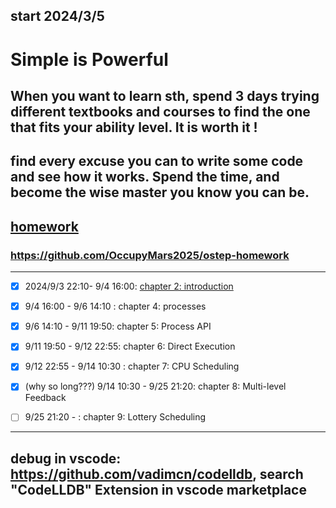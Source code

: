 ## start 2024/3/5
# Simple is Powerful
## When you want to learn sth, spend 3 days trying different textbooks and courses to find the one that fits your ability level. It is worth it !
## find every excuse you can to write some code and see how it works. Spend the time, and become the wise master you know you can be.
## [homework](https://pages.cs.wisc.edu/~remzi/OSTEP/Homework/homework.html)

### https://github.com/OccupyMars2025/ostep-homework

---

- [x] 2024/9/3 22:10- 9/4 16:00: [chapter 2: introduction](https://pages.cs.wisc.edu/~remzi/OSTEP/intro.pdf)
- [x] 9/4 16:00 - 9/6 14:10 : chapter 4: processes
- [x] 9/6 14:10 - 9/11 19:50: chapter 5: Process API
- [x] 9/11 19:50 - 9/12 22:55: chapter 6: Direct Execution
- [x] 9/12 22:55 - 9/14 10:30 : chapter 7: CPU Scheduling
- [x] (why so long???) 9/14 10:30 - 9/25 21:20: chapter 8: Multi-level Feedback
- [ ] 9/25 21:20 - : chapter 9: Lottery Scheduling


---

## debug in vscode: https://github.com/vadimcn/codelldb, search "CodeLLDB" Extension in vscode marketplace
